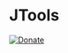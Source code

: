 # JTools

[![Donate](https://img.shields.io/badge/Donate-PayPal-green.svg)](https://www.paypal.me/BlueJayL)
